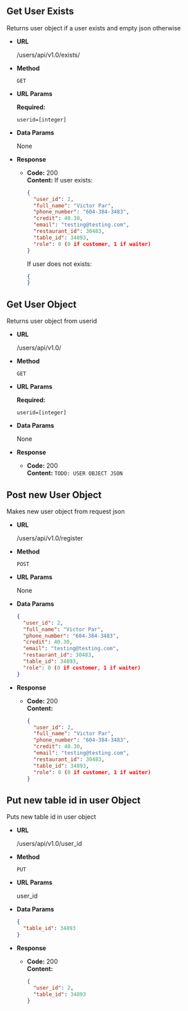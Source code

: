 **Get User Exists**
----
Returns user object if a user exists and empty json otherwise

* **URL**

  /users/api/v1.0/exists/<userid>

* **Method**

  `GET`

* **URL Params**

  **Required:**

  `userid=[integer]`

* **Data Params**

  None

* **Response**

  * **Code:** 200 <br />
    **Content:**
    If user exists:
    ```json
    { 
      "user_id": 2,
      "full_name": "Victor Par",
      "phone_number": "604-384-3483",
      "credit": 40.30,
      "email": "testing@testing.com",
      "restaurant_id": 30483,
      "table_id": 34893,
      "role": 0 (0 if customer, 1 if waiter)
    }
    ```
    If user does not exists:
    ```json
    {
    }
    ```

**Get User Object**
----
Returns user object from userid

* **URL**

  /users/api/v1.0/<userid>

* **Method**

  `GET`

* **URL Params**

  **Required:**

  `userid=[integer]`

* **Data Params**

  None

* **Response**

  * **Code:** 200 <br />
    **Content:** `TODO: USER OBJECT JSON`

**Post new User Object**
----
Makes new user object from request json

* **URL**

  /users/api/v1.0/register

* **Method**

  `POST`

* **URL Params**

  None

* **Data Params**

    ```json
    { 
      "user_id": 2,
      "full_name": "Victor Par",
      "phone_number": "604-384-3483",
      "credit": 40.30,
      "email": "testing@testing.com",
      "restaurant_id": 30483,
      "table_id": 34893,
      "role": 0 (0 if customer, 1 if waiter)
    }
    ```

* **Response**

  * **Code:** 200 <br />
    **Content:**
    ```json
    { 
      "user_id": 2,
      "full_name": "Victor Par",
      "phone_number": "604-384-3483",
      "credit": 40.30,
      "email": "testing@testing.com",
      "restaurant_id": 30483,
      "table_id": 34893,
      "role": 0 (0 if customer, 1 if waiter)
    }
    ```

**Put new table id in user Object**
----
Puts new table id in user object

* **URL**

  /users/api/v1.0/user_id

* **Method**

  `PUT`

* **URL Params**

  user_id

* **Data Params**

    ```json
    { 
      "table_id": 34893
    }
    ```

* **Response**

  * **Code:** 200 <br />
    **Content:**
    ```json
    { 
      "user_id": 2,
      "table_id": 34893
    }
    ```

